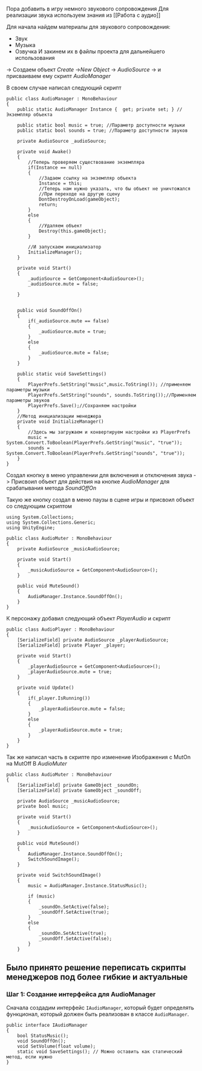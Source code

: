 Пора добавить в игру немного звукового сопровождения 
Для реализации звука используем знания из [[Работа с аудио]]

Для начала найдем материалы для звукового сопровождения:
- Звук
- Музыка
- Озвучка
И закинем их в файлы проекта для дальнейшего использования 

-> Создаем объект *Create* ->*New Object* -> *AudioSource* -> и присваиваем ему скрипт *AudioManager*

В своем случае написал следующий скрипт
```
public class AudioManager : MonoBehaviour
{
    public static AudioManager Instance {  get; private set; } //Экземпляр объекта

    public static bool music = true; //Параметр доступности музыки
    public static bool sounds = true; //Параметр доступности звуков

    private AudioSource _audioSource;
    
    private void Awake()
    {
        //Теперь проверяем существование экземпляра
        if(Instance == null)
        {
            //Задаем ссылку на экземпляр объекта
            Instance = this;
            //Теперь нам нужно указать, что бы объект не уничтожался
            //При переходе на другую сцену
            DontDestroyOnLoad(gameObject);
            return;
        }
        else 
        {
            //Удаляем объект
            Destroy(this.gameObject);
        }

        //И запускаем инициализатор
        InitializeManager();
    }

    private void Start()
    {
        _audioSource = GetComponent<AudioSource>();
        _audioSource.mute = false;
       
    }


    public void SoundOffOn()
    {
        if(_audioSource.mute == false)
        {
            _audioSource.mute = true;
        }
        else
        {
            _audioSource.mute = false;
        }
    }

    public static void SaveSettings()
    {
        PlayerPrefs.SetString("music",music.ToString()); //применяем параметры музыки
        PlayerPrefs.SetString("sounds", sounds.ToString());//Применяем параметры звуков
        PlayerPrefs.Save();//Сохраняем настройки
    }
    //Метод инициализации менеджера
    private void InitializeManager()
    {
        //Здесь мы загружаем и конвертируем настройки из PlayerPrefs
        music = System.Convert.ToBoolean(PlayerPrefs.GetString("music", "true"));
        sounds = System.Convert.ToBoolean(PlayerPrefs.GetString("sounds", "true"));
    }
}
```

Создал кнопку в меню управлении для включения и отключения звука -> Присвоил объект для действия на кнопке *AudioManager* для срабатывания метода *SoundOffOn*

Такую же кнопку создал в меню паузы в сцене игры и присвоил объект со следующим скриптом 
```
using System.Collections;
using System.Collections.Generic;
using UnityEngine;

public class AudioMuter : MonoBehaviour
{
    private AudioSource _musicAudioSource;
    
    private void Start()
    {
        _musicAudioSource = GetComponent<AudioSource>();
    }

    public void MuteSound()
    {
        AudioManager.Instance.SoundOffOn();
    }
}
```

К персонажу добавил следующий объект *PlayerAudio* и скрипт
```
public class AudioPlayer : MonoBehaviour
{
    [SerializeField] private AudioSource _playerAudioSource;
    [SerializeField] private Player _player;

    private void Start()
    {
        _playerAudioSource = GetComponent<AudioSource>();
        _playerAudioSource.mute = true;
    }

    private void Update()
    {
        if(_player.IsRunning())
        {
            _playerAudioSource.mute = false;
        }
        else
        {
            _playerAudioSource.mute = true;
        }
    }
}
```

Так же написал часть в скрипте про изменение Изображения с MutOn на MutOff
В *AudioMuter*
```
public class AudioMuter : MonoBehaviour
{
    [SerializeField] private GameObject _soundOn;
    [SerializeField] private GameObject _soundOff;

    private AudioSource _musicAudioSource;
    private bool music;
    
    private void Start()
    {
        _musicAudioSource = GetComponent<AudioSource>();
    }

    public void MuteSound()
    {
        AudioManager.Instance.SoundOffOn();
        SwitchSoundImage();
    }

    private void SwitchSoundImage()
    {
        music = AudioManager.Instance.StatusMusic();

        if (music)
        {
            _soundOn.SetActive(false);
            _soundOff.SetActive(true);
        }
        else
        {
            _soundOn.SetActive(true);
            _soundOff.SetActive(false);
        }
    }
```


## Было принято решение переписать скрипты менеджеров под более гибкие и актуальные

### Шаг 1: Создание интерфейса для AudioManager

Сначала создадим интерфейс `IAudioManager`, который будет определять функционал, который должен быть реализован в классе `AudioManager`.
```
public interface IAudioManager
{
    bool StatusMusic();
    void SoundOffOn();
    void SetVolume(float volume);
    static void SaveSettings(); // Можно оставить как статический метод, если нужно
}
```
